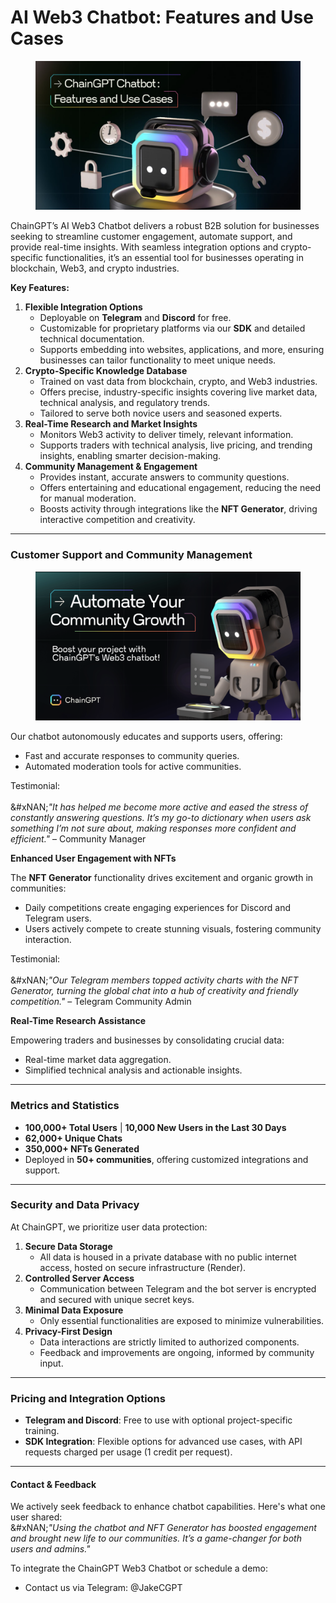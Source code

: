 # AI Web3 Chatbot: Features and Use Cases

<figure><img src="../../.gitbook/assets/telegram-cloud-photo-size-4-5882009840346317405-y.jpg" alt=""><figcaption></figcaption></figure>

ChainGPT’s AI Web3 Chatbot delivers a robust B2B solution for businesses seeking to streamline customer engagement, automate support, and provide real-time insights. With seamless integration options and crypto-specific functionalities, it’s an essential tool for businesses operating in blockchain, Web3, and crypto industries.

**Key Features:**

1. **Flexible Integration Options**
   * Deployable on **Telegram** and **Discord** for free.
   * Customizable for proprietary platforms via our **SDK** and detailed technical documentation.
   * Supports embedding into websites, applications, and more, ensuring businesses can tailor functionality to meet unique needs.
2. **Crypto-Specific Knowledge Database**
   * Trained on vast data from blockchain, crypto, and Web3 industries.
   * Offers precise, industry-specific insights covering live market data, technical analysis, and regulatory trends.
   * Tailored to serve both novice users and seasoned experts.
3. **Real-Time Research and Market Insights**
   * Monitors Web3 activity to deliver timely, relevant information.
   * Supports traders with technical analysis, live pricing, and trending insights, enabling smarter decision-making.
4. **Community Management & Engagement**
   * Provides instant, accurate answers to community questions.
   * Offers entertaining and educational engagement, reducing the need for manual moderation.
   * Boosts activity through integrations like the **NFT Generator**, driving interactive competition and creativity.

***

### Customer Support and Community Management

<figure><img src="../../.gitbook/assets/image (1) (1) (1) (1) (1).png" alt=""><figcaption></figcaption></figure>

Our chatbot autonomously educates and supports users, offering:

* Fast and accurate responses to community queries.
* Automated moderation tools for active communities.

Testimonial:\
\
&#xNAN;_"It has helped me become more active and eased the stress of constantly answering questions. It’s my go-to dictionary when users ask something I’m not sure about, making responses more confident and efficient."_ – Community Manager

**Enhanced User Engagement with NFTs**

The **NFT Generator** functionality drives excitement and organic growth in communities:

* Daily competitions create engaging experiences for Discord and Telegram users.
* Users actively compete to create stunning visuals, fostering community interaction.

Testimonial:\
\
&#xNAN;_"Our Telegram members topped activity charts with the NFT Generator, turning the global chat into a hub of creativity and friendly competition."_ – Telegram Community Admin

**Real-Time Research Assistance**

Empowering traders and businesses by consolidating crucial data:

* Real-time market data aggregation.
* Simplified technical analysis and actionable insights.

***

### Metrics and Statistics

* **100,000+ Total Users** | **10,000 New Users in the Last 30 Days**
* **62,000+ Unique Chats**
* **350,000+ NFTs Generated**
* Deployed in **50+ communities**, offering customized integrations and support.

***

### Security and Data Privacy

At ChainGPT, we prioritize user data protection:

1. **Secure Data Storage**
   * All data is housed in a private database with no public internet access, hosted on secure infrastructure (Render).
2. **Controlled Server Access**
   * Communication between Telegram and the bot server is encrypted and secured with unique secret keys.
3. **Minimal Data Exposure**
   * Only essential functionalities are exposed to minimize vulnerabilities.
4. **Privacy-First Design**
   * Data interactions are strictly limited to authorized components.
   * Feedback and improvements are ongoing, informed by community input.

***

### Pricing and Integration Options

* **Telegram and Discord**: Free to use with optional project-specific training.
* **SDK Integration**: Flexible options for advanced use cases, with API requests charged per usage (1 credit per request).

***

#### Contact & Feedback

We actively seek feedback to enhance chatbot capabilities. Here's what one user shared:\
&#xNAN;_"Using the chatbot and NFT Generator has boosted engagement and brought new life to our communities. It’s a game-changer for both users and admins."_

To integrate the ChainGPT Web3 Chatbot or schedule a demo:

* Contact us via Telegram: @JakeCGPT
